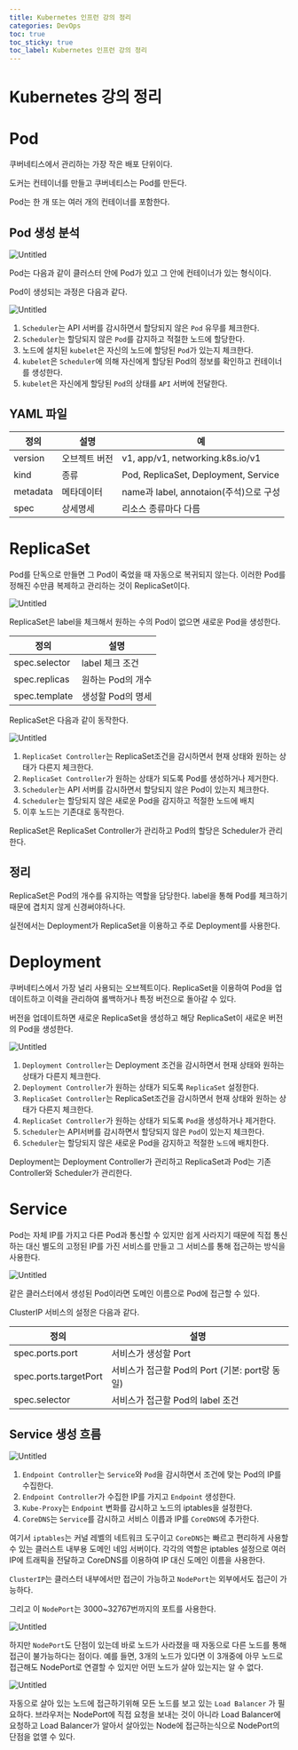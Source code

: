 ```yaml
---
title: Kubernetes 인프런 강의 정리
categories: DevOps
toc: true
toc_sticky: true
toc_label: Kubernetes 인프런 강의 정리
---
```


# Kubernetes 강의 정리

# Pod

쿠버네티스에서 관리하는 가장 작은 배포 단위이다.

도커는 컨테이너를 만들고 쿠버네티스는 Pod를 만든다.

Pod는 한 개 또는 여러 개의 컨테이너를 포함한다.

## Pod 생성 분석

![Untitled](https://s3-us-west-2.amazonaws.com/secure.notion-static.com/018b41b5-0fdf-4aa6-9bf1-ec81b70fc5ad/Untitled.png)

Pod는 다음과 같이 클러스터 안에 Pod가 있고 그 안에 컨테이너가 있는 형식이다.

Pod이 생성되는 과정은 다음과 같다.

![Untitled](https://s3-us-west-2.amazonaws.com/secure.notion-static.com/8a08b0de-ae6e-4933-b6e0-2518b7cdfd60/Untitled.png)

1. `Scheduler`는 API 서버를 감시하면서 할당되지 않은 `Pod` 유무를 체크한다.
2. `Scheduler`는 할당되지 않은 `Pod`를 감지하고 적절한 노드에 할당한다.
3. 노드에 설치된 `kubelet`은 자신의 노드에 할당된 `Pod`가 있는지 체크한다.
4. `kubelet`은 `Scheduler`에 의해 자신에게 할당된 Pod의 정보를 확인하고 컨테이너를 생성한다.
5. `kubelet`은 자신에게 할당된 `Pod`의 상태를 `API` 서버에 전달한다.

## YAML 파일

| 정의 | 설명 | 예 |
| --- | --- | --- |
| version | 오브젝트 버전 | v1, app/v1, networking.k8s.io/v1 |
| kind | 종류 | Pod, ReplicaSet, Deployment, Service |
| metadata | 메타데이터 | name과 label, annotaion(주석)으로 구성 |
| spec | 상세명세 | 리소스 종류마다 다름 |

# ReplicaSet

Pod를 단독으로 만들면 그 Pod이 죽었을 때 자동으로 복귀되지 않는다. 이러한 Pod를 정해진 수만큼 복제하고 관리하는 것이 ReplicaSet이다.

![Untitled](https://s3-us-west-2.amazonaws.com/secure.notion-static.com/68ebb360-208a-4282-9106-773c599cdceb/Untitled.png)

ReplicaSet은 label을 체크해서 원하는 수의 Pod이 없으면 새로운 Pod을 생성한다.

| 정의 | 설명 |
| --- | --- |
| spec.selector | label 체크 조건 |
| spec.replicas | 원하는 Pod의 개수 |
| spec.template | 생성할 Pod의 명세 |

ReplicaSet은 다음과 같이 동작한다.

![Untitled](https://s3-us-west-2.amazonaws.com/secure.notion-static.com/3ce00d9d-b993-4a24-80d8-9c4c72d490a0/Untitled.png)

1. `ReplicaSet Controller`는 ReplicaSet조건을 감시하면서 현재 상태와 원하는 상태가 다른지 체크한다.
2. `ReplicaSet Controller`가 원하는 상태가 되도록 Pod를 생성하거나 제거한다.
3. `Scheduler`는 API 서버를 감시하면서 할당되지 않은 Pod이 있는지 체크한다.
4. `Scheduler`는 할당되지 않은 새로운 Pod을 감지하고 적절한 노드에 배치
5. 이후 노드는 기존대로 동작한다.

ReplicaSet은 ReplicaSet Controller가 관리하고 Pod의 할당은 Scheduler가 관리한다.

## 정리

ReplicaSet은 Pod의 개수를 유지하는 역할을 담당한다. label을 통해 Pod를 체크하기 때문에 겹치지 않게 신경써야하나다.

실전에서는 Deployment가 ReplicaSet을 이용하고 주로 Deployment를 사용한다.

# Deployment

쿠버네티스에서 가장 널리 사용되는 오브젝트이다. ReplicaSet을 이용하여 Pod을 업데이트하고 이력을 관리하여 롤백하거나 특정 버전으로 돌아갈 수 있다.

버전을 업데이트하면 새로운 ReplicaSet을 생성하고 해당 ReplicaSet이 새로운 버전의 Pod을 생성한다.

![Untitled](https://s3-us-west-2.amazonaws.com/secure.notion-static.com/81d100ee-bf04-47ff-92e0-f487921727d3/Untitled.png)

1. `Deployment Controller`는 Deployment 조건을 감시하면서 현재 상태와 원하는 상태가 다른지 체크한다.
2. `Deployment Controller`가 원하는 상태가 되도록 `ReplicaSet` 설정한다.
3. `ReplicaSet Controller`는 ReplicaSet조건을 감시하면서 현재 상태와 원하는 상태가 다른지 체크한다.
4. `ReplicaSet Controller`가 원하는 상태가 되도록 `Pod`을 생성하거나 제거한다.
5. `Scheduler`는 API서버를 감시하면서 할당되지 않은 `Pod`이 있는지 체크한다.
6. `Scheduler`는 할당되지 않은 새로운 Pod을 감지하고 적절한 `노드`에 배치한다.

Deployment는 Deployment Controller가 관리하고 ReplicaSet과 Pod는 기존 Controller와 Scheduler가 관리한다.

# Service

Pod는 자체 IP를 가지고 다른 Pod과 통신할 수 있지만 쉽게 사라지기 때문에 직접 통신하는 대신 별도의 고정된 IP를 가진 서비스를 만들고 그 서비스를 통해 접근하는 방식을 사용한다.

![Untitled](https://s3-us-west-2.amazonaws.com/secure.notion-static.com/d333ca05-fdde-4ac5-820c-1e00d2ccd14b/Untitled.png)

같은 클러스터에서 생성된 Pod이라면 도메인 이름으로 Pod에 접근할 수 있다.

ClusterIP 서비스의 설정은 다음과 같다.

| 정의 | 설명 |
| --- | --- |
| spec.ports.port | 서비스가 생성할 Port |
| spec.ports.targetPort | 서비스가 접근할 Pod의 Port (기본: port랑 동일) |
| spec.selector | 서비스가 접근할 Pod의 label 조건 |

## Service 생성 흐름

![Untitled](https://s3-us-west-2.amazonaws.com/secure.notion-static.com/a4356484-e85f-4220-8e35-ff1024549ab7/Untitled.png)

1. `Endpoint Controller`는 `Service`와 `Pod`을 감시하면서 조건에 맞는 Pod의 IP를 수집한다.
2. `Endpoint Controller`가 수집한 IP를 가지고 `Endpoint` 생성한다.
3. `Kube-Proxy`는 `Endpoint` 변화를 감시하고 노드의 iptables을 설정한다.
4. `CoreDNS`는 `Service`를 감시하고 서비스 이릅과 IP를 `CoreDNS`에 추가한다.

여기서 `iptables`는 커널 레벨의 네트워크 도구이고 `CoreDNS`는 빠르고 편리하게 사용할 수 있는 클러스트 내부용 도메인 네임 서버이다. 각각의 역할은 iptables 설정으로 여러 IP에 트래픽을 전달하고 CoreDNS를 이용하여 IP 대신 도메인 이름을 사용한다.

`ClusterIP`는 클러스터 내부에서만 접근이 가능하고 `NodePort`는 외부에서도 접근이 가능하다.

그리고 이 `NodePort`는 3000~32767번까지의 포트를 사용한다.

![Untitled](https://s3-us-west-2.amazonaws.com/secure.notion-static.com/ce4918be-6455-40f5-b3a7-1472db17573c/Untitled.png)

하지만 `NodePort`도 단점이 있는데 바로 노드가 사라졌을 때 자동으로 다른 노드를 통해 접근이 불가능하다는 점이다. 예를 들면, 3개의 노드가 있다면 이 3개중에 아무 노드로 접근해도 NodePort로 연결할 수 있지만 어떤 노드가 살아 있는지는 알 수 없다.

![Untitled](https://s3-us-west-2.amazonaws.com/secure.notion-static.com/dc16ccbd-1a17-43c6-b56a-f7f6514fa6b8/Untitled.png)

자동으로 살아 있는 노드에 접근하기위해 모든 노드를 보고 있는 `Load Balancer` 가 필요하다. 브라우저는 NodePort에 직접 요청을 보내는 것이 아니라 Load Balancer에 요청하고 Load Balancer가 알아서 살아있는 Node에 접근하는식으로 NodePort의 단점을 없앨 수 있다.